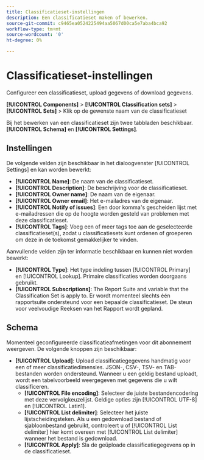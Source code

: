 ```yaml
---
title: Classificatieset-instellingen
description: Een classificatieset maken of bewerken.
source-git-commit: c9465ea0524225494aa5067d00ca5e7aba4bca92
workflow-type: tm+mt
source-wordcount: '0'
ht-degree: 0%

---
```



# Classificatieset-instellingen

Configureer een classificatieset, upload gegevens of download gegevens.

**[!UICONTROL Components]** > **[!UICONTROL Classification sets]** > **[!UICONTROL Sets]** > Klik op de gewenste naam van de classificatieset

Bij het bewerken van een classificatieset zijn twee tabbladen beschikbaar. **[!UICONTROL Schema]** en **[!UICONTROL Settings]**.

## Instellingen

De volgende velden zijn beschikbaar in het dialoogvenster [!UICONTROL Settings] en kan worden bewerkt:

* **[!UICONTROL Name]**: De naam van de classificatieset.
* **[!UICONTROL Description]**: De beschrijving voor de classificatieset.
* **[!UICONTROL Owner name]**: De naam van de eigenaar.
* **[!UICONTROL Owner email]**: Het e-mailadres van de eigenaar.
* **[!UICONTROL Notify of issues]**: Een door komma&#39;s gescheiden lijst met e-mailadressen die op de hoogte worden gesteld van problemen met deze classificatieset.
* **[!UICONTROL Tags]**: Voeg een of meer tags toe aan de geselecteerde classificatieset(s), zodat u classificatiesets kunt ordenen of groeperen om deze in de toekomst gemakkelijker te vinden.

Aanvullende velden zijn ter informatie beschikbaar en kunnen niet worden bewerkt:

* **[!UICONTROL Type]**: Het type indeling tussen [!UICONTROL Primary] en [!UICONTROL Lookup]. Primaire classificaties worden doorgaans gebruikt.
* **[!UICONTROL Subscriptions]**: The Report Suite and variable that the Classification Set is apply to. Er wordt momenteel slechts één rapportsuite ondersteund voor een bepaalde classificatieset. De steun voor veelvoudige Reeksen van het Rapport wordt gepland.

## Schema

Momenteel geconfigureerde classificatieafmetingen voor dit abonnement weergeven. De volgende knoppen zijn beschikbaar:

* **[!UICONTROL Upload]**: Upload classificatiegegevens handmatig voor een of meer classificatiedimensies. JSON-, CSV-, TSV- en TAB-bestanden worden ondersteund. Wanneer u een geldig bestand uploadt, wordt een tabelvoorbeeld weergegeven met gegevens die u wilt classificeren.
   * **[!UICONTROL File encoding]**: Selecteer de juiste bestandencodering met deze vervolgkeuzelijst. Geldige opties zijn [!UICONTROL UTF-8] en [!UICONTROL Latin1].
   * **[!UICONTROL List delimiter]**: Selecteer het juiste lijstscheidingsteken. Als u een gedownload bestand of sjabloonbestand gebruikt, controleert u of [!UICONTROL List delimiter] hier komt overeen met [!UICONTROL List delimiter] wanneer het bestand is gedownload.
   * **[!UICONTROL Apply]**: Sla de geüploade classificatiegegevens op in de classificatieset.
